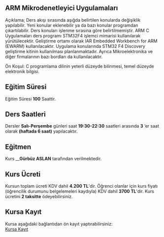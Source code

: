 ## ARM Mikrodenetleyici Uygulamaları

Açıklama; Ders akışı sırasında aşığda belirtilen konularda değişiklik yapılabilir. Yeni konular eklenebilir ya da bazı konular programdan çıkartılabilir. Ders konuları işlenme sırasına göre belirtilmemiştir. ARM C Uygulamaları ders programı STM32F4 işlemci mimarisi kullanılarak yürütülecektir. Geliştirme ortamı olarak IAR Embedded Workbench for ARM (EWARM) kullanılacaktır. Uygulama konularında STM32 F4 Discovery geliştirme kitinin kullanılması planlanmaktadır. Ayrıca Mikroelektronika ve diğer firmalarının bazı bordları da kullanılacaktır.

Ön Koşul: C programlama dilinin yeterli düzeyde bilinmesi, temel düzeyde elektronik bilgisi.

## Eğitim Süresi
Eğitim Süresi __100__ Saattir.

## Ders Saatleri
Dersler __Salı-Perşembe__ günleri saat __19:30-22:30__ saatleri arasında __3__ ’er saat olarak __(haftada 6 saat)__ yapılacaktır.

## Eğitmen
Kurs ____Gürbüz ASLAN__ tarafından verilmektedir.

## Kurs Ücreti
Kursun toplam ücreti KDV dahil __4.200 TL__'dir. Öğrenci olanlar için kurs fiyatı (öğrencilik durumunu belgelemeleri kaydıyla) KDV dahil __3700 TL__'dir. Kurs ücretini __2 taksitte__ ödeyebilirsiniz.


## Kursa Kayıt
Kursa aşağıdaki bağlantıdan ön kayıt yaptırabilirsiniz:<br>
[Kursa Kayıt](  https://us06web.zoom.us/meeting/register/tZUqdeCrpzksE9Gmhpw8tpLHwLlJR0bJMuWm)

